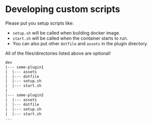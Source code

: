 # Developing custom scripts

Please put you setup scripts like:

* `setup.sh` will be called when building docker image.
* `start.sh` will be called when the container starts to run.
* You can also put other `dotfile` and `assets` in the plugin directory.

All of the files/directories listed above are optional!

```txt
dev
|--- some-plugin1
|  |--- assets
|  |--- dotfile
|  |--- setup.sh
|  |--- start.sh
|  
|--- some-plugin2
|  |--- assets
|  |--- dotfile
|  |--- setup.sh
|  |--- start.sh
...
```
